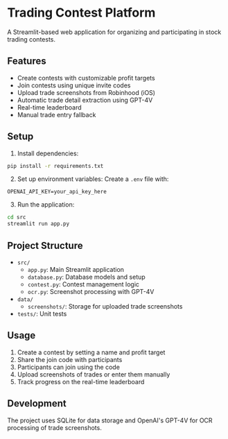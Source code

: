 # Trading Contest Platform

A Streamlit-based web application for organizing and participating in stock trading contests.

## Features

- Create contests with customizable profit targets
- Join contests using unique invite codes
- Upload trade screenshots from Robinhood (iOS)
- Automatic trade detail extraction using GPT-4V
- Real-time leaderboard
- Manual trade entry fallback

## Setup

1. Install dependencies:
```bash
pip install -r requirements.txt
```

2. Set up environment variables:
Create a `.env` file with:
```
OPENAI_API_KEY=your_api_key_here
```

3. Run the application:
```bash
cd src
streamlit run app.py
```

## Project Structure

- `src/`
  - `app.py`: Main Streamlit application
  - `database.py`: Database models and setup
  - `contest.py`: Contest management logic
  - `ocr.py`: Screenshot processing with GPT-4V
- `data/`
  - `screenshots/`: Storage for uploaded trade screenshots
- `tests/`: Unit tests

## Usage

1. Create a contest by setting a name and profit target
2. Share the join code with participants
3. Participants can join using the code
4. Upload screenshots of trades or enter them manually
5. Track progress on the real-time leaderboard

## Development

The project uses SQLite for data storage and OpenAI's GPT-4V for OCR processing of trade screenshots.